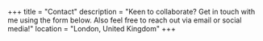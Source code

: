 +++
title = "Contact"
description = "Keen to collaborate? Get in touch with me using the form below. Also feel free to reach out via email or social media!"
location = "London, United Kingdom"
+++
